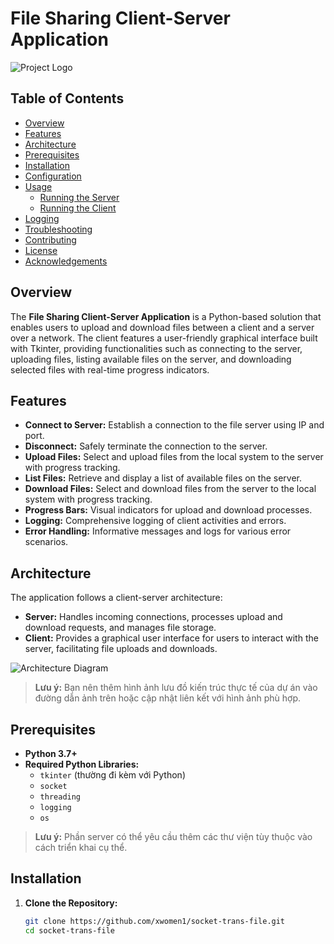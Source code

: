 # File Sharing Client-Server Application

![Project Logo](https://via.placeholder.com/150)

## Table of Contents
- [Overview](#overview)
- [Features](#features)
- [Architecture](#architecture)
- [Prerequisites](#prerequisites)
- [Installation](#installation)
- [Configuration](#configuration)
- [Usage](#usage)
  - [Running the Server](#running-the-server)
  - [Running the Client](#running-the-client)
- [Logging](#logging)
- [Troubleshooting](#troubleshooting)
- [Contributing](#contributing)
- [License](#license)
- [Acknowledgements](#acknowledgements)

## Overview

The **File Sharing Client-Server Application** is a Python-based solution that enables users to upload and download files between a client and a server over a network. The client features a user-friendly graphical interface built with Tkinter, providing functionalities such as connecting to the server, uploading files, listing available files on the server, and downloading selected files with real-time progress indicators.

## Features

- **Connect to Server:** Establish a connection to the file server using IP and port.
- **Disconnect:** Safely terminate the connection to the server.
- **Upload Files:** Select and upload files from the local system to the server with progress tracking.
- **List Files:** Retrieve and display a list of available files on the server.
- **Download Files:** Select and download files from the server to the local system with progress tracking.
- **Progress Bars:** Visual indicators for upload and download processes.
- **Logging:** Comprehensive logging of client activities and errors.
- **Error Handling:** Informative messages and logs for various error scenarios.

## Architecture

The application follows a client-server architecture:

- **Server:** Handles incoming connections, processes upload and download requests, and manages file storage.
- **Client:** Provides a graphical user interface for users to interact with the server, facilitating file uploads and downloads.

![Architecture Diagram](https://via.placeholder.com/600x400)

> **Lưu ý:** Bạn nên thêm hình ảnh lưu đồ kiến trúc thực tế của dự án vào đường dẫn ảnh trên hoặc cập nhật liên kết với hình ảnh phù hợp.

## Prerequisites

- **Python 3.7+**
- **Required Python Libraries:**
  - `tkinter` (thường đi kèm với Python)
  - `socket`
  - `threading`
  - `logging`
  - `os`

> **Lưu ý:** Phần server có thể yêu cầu thêm các thư viện tùy thuộc vào cách triển khai cụ thể.

## Installation

1. **Clone the Repository:**
   ```bash
   git clone https://github.com/xwomen1/socket-trans-file.git
   cd socket-trans-file
